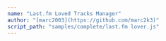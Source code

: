 ```yaml
---
name: "Last.fm Loved Tracks Manager"
author: "[marc2003](https://github.com/marc2k3)"
script_path: "samples/complete/last.fm lover.js"
---
```


